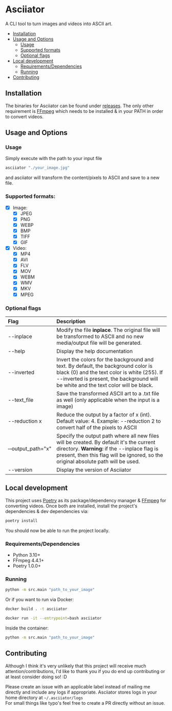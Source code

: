 # Asciiator
A CLI tool to turn images and videos into ASCII art.

- [Installation](#installation)
- [Usage and Options](#usage-and-options)
  - [Usage](#usage)
  - [Supported formats](#supported-formats)
  - [Optional flags](#optional-flags)
- [Local development](#local-development)
  - [Requirements/Dependencies](#requirementsdependencies)
  - [Running](#running)
- [Contributing](#contributing)

## Installation
The binaries for Asciiator can be found under [releases](https://github.com/nelup20/asciiator/releases). The only other requirement is [FFmpeg](https://ffmpeg.org/) which needs to be installed & in your PATH in order to convert videos.

## Usage and Options
### Usage
Simply execute with the path to your input file
```sh
asciiator "./your_image.jpg"
```

and asciiator will transform the content/pixels to ASCII and save to a new file.

### Supported formats:

- [x] Image:
   - [x] JPEG
   - [x] PNG
   - [x] WEBP
   - [x] BMP
   - [x] TIFF
   - [x] GIF
- [x] Video:
   - [x] MP4
   - [x] AVI
   - [x] FLV
   - [x] MOV
   - [x] WEBM
   - [x] WMV
   - [x] MKV
   - [x] MPEG

### Optional flags

| Flag                            | Description                                                                                                                                                                                                                    |
|:--------------------------------|:-------------------------------------------------------------------------------------------------------------------------------------------------------------------------------------------------------------------------------|
| --inplace                       | Modify the file **inplace**. The original file will be transformed to ASCII and no new media/output file will be generated.                                                                                                    |
| --help                          | Display the help documentation                                                                                                                                                                                                 |
| --inverted                      | Invert the colors for the background and text. By default, the background color is black (0) and the text color is white (255). If --inverted is present, the background will be white and the text color will be black.       |
| --text_file                     | Save the transformed ASCII art to a .txt file as well (only applicable when the input is a image)                                                                                                                              |
| --reduction x                   | Reduce the output by a factor of x (int). Default value: 4. Example: --reduction 2 to convert half of the pixels to ASCII                                                                                                      |
| &#x2011;&#x2011;output_path="x" | Specify the output path where all new files will be created. By default it's the current directory. **Warning:** if the --inplace flag is present, then this flag will be ignored, so the original absolute path will be used. |
| --version                       | Display the version of Asciiator                                                                                                                                                                                               |

## Local development
This project uses [Poetry](https://python-poetry.org/) as its package/dependency manager & [FFmpeg](https://ffmpeg.org/) for converting videos.
Once both are installed, install the project's dependencies & dev dependencies via:
```sh
poetry install
```

You should now be able to run the project locally.

### Requirements/Dependencies

- Python 3.10+
- FFmpeg 4.4.1+
- Poetry 1.0.0+

### Running
```sh
python -m src.main "path_to_your_image"
```

Or if you want to run via Docker:
```sh
docker build . -t asciiator
```
```sh
docker run -it --entrypoint=bash asciiator
```
Inside the container:
```sh
python -m src.main "path_to_your_image"
```

## Contributing
Although I think it's very unlikely that this project will receive much attention/contributions, I'd like to thank you if you do end up contributing or at least consider doing so! :D

Please create an issue with an applicable label instead of mailing me directly and include any logs if appropriate. Asciiator stores logs in your home directory at `~/.asciiator/logs`\
For small things like typo's feel free to create a PR directly without an issue. 
